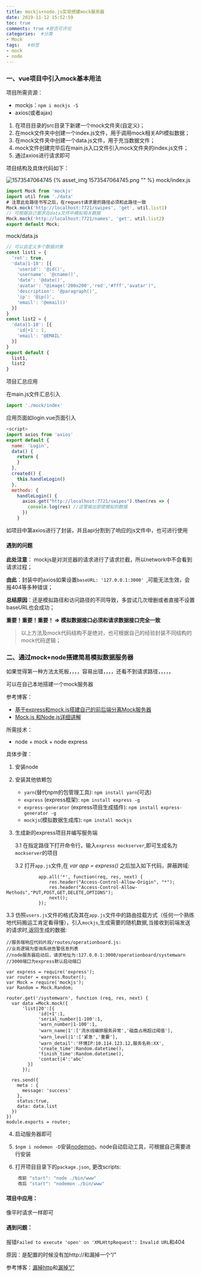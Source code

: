 ```yaml
---
title: mockjs+node.js实现搭建mock服务器
date: 2019-11-12 15:52:59
toc: true
comments: true #是否可评论
categories:  #分类
- Mock
tags:   #标签
- mock
- node
---
```




### 一、vue项目中引入mock基本用法

项目所需资源：

- mockjs：`npm i mockjs -S`    
- axios(或者ajax)

1. 在项目目录的src目录下新建一个mock文件夹(自定义)；
2. 在mock文件夹中创建一个index.js文件，用于调用mock相关API模拟数据；
3. 在mock文件夹中创建一个data.js文件，用于充当数据文件；
4. mock文件创建完毕后在main.js入口文件引入mock文件夹的index.js文件；
5. 通过axios进行请求即可

项目结构及具体代码如下：

![1573547064745](mockjs-node-js实现搭建mock服务器\1573547064745.png)
{% asset_img 1573547064745.png "" %}
mock/index.js

~~~js
import Mock from 'mockjs'
import util from './data'
# 注意此处路径书写之后，在request请求是的路径必须和此路径一致
Mock.mock('http://localhost:7721/swipes', 'get', util.list1)
// 可根据自己需求在data文件中模拟相关数据
Mock.mock('http://localhost:7721/names', 'get', util.list2)
export default Mock;
~~~

mock/data.js

~~~js
// 可以自定义多个数据对象
const list1 = {
  'ret': true,
  'data|1-10': [{
    'userid': '@id()',
    'username': '@cname()',
    'date': '@date()',
    'avatar': "@image('200x200','red','#fff','avatar')",
    'description': '@paragraph()',
    'ip': '@ip()',
    'email': '@email()'
  }]
}
const list2 = {
  'data|1-10': [{
    'id|+1': 1,
    'email': '@EMAIL'
  }]
}
export default {
  list1,
  list2
}
~~~

项目汇总应用

在main.js文件汇总引入

~~~js
import './mock/index'
~~~

应用页面如login.vue页面引入

~~~js
<script>
import axios from 'axios'
export default {
  name: 'Login',
  data() {
    return {
    }
  },
  created() {
    this.handleLogin()
  },
  methods: {
    handleLogin() {
      axios.get("http://localhost:7721/swipes").then(res => {
        console.log(res) //这里输出即使模拟的数据
      })
    }
~~~

如项目中第axios进行了封装，并且api分割到了响应的js文件中，也可进行使用

#### 遇到的问题

**此处注意**： mockjs是对浏览器的请求进行了请求拦截，所以network中不会看到请求过程；

**由此**：封装中的axios如果设置`baseURL: '127.0.0.1:3000' `,可能无法生效，会报404等多种错误；

**总结原因**：还是模拟路径和访问路径的不同导致，多尝试几次增删或者直接不设置baseURL也会成功；

**重要！重要！重要！ => 模拟数据接口必须和请求数据接口完全一致**

> 以上方法及mock代码结构不是绝对，也可根据自己的经验封装不同结构的mock代码逻辑；

### 二、通过mock+node搭建简易模拟数据服务器

如果觉得第一种方法太死板，，，，容易出错，，，，还看不到请求路径，，，，，

可以在自己本地搭建一个mock服务器

参考博客：

- [基于express和mock.js搭建自己的前后端分离Mock服务器](https://www.jianshu.com/p/e5074cb92e3f)
- [Mock.js 和Node.js详细讲解](http://www.manongjc.com/article/10503.html)

所需技术：

- node + mock + node express

具体步骤：

1. 安装node

2. 安装其他依赖包

   - `yarn`(替代npm的包管理工具): `npm install yarn`(可选)
   - `express` (express框架): `npm install express -g`
   - `express-generator` (express项目生成插件): `npm install express-generator -g`
   - `mockjs`(模拟数据生成库): `npm install mockjs`

3. 生成新的express项目并编写服务端

   3.1 在指定路径下打开命令行，输入`express mockserver`,即可生成名为`mockserver`的项目

   3.2 打开`app.js`文件,在 *var app = express()* 之后加入如下代码，屏蔽跨域:

```
            app.all('*', function(req, res, next) {
                res.header("Access-Control-Allow-Origin", "*");
                res.header("Access-Control-Allow-Methods","PUT,POST,GET,DELETE,OPTIONS");
                next();
            });
```

   3.3 仿照`users.js`文件的格式及其在`app.js`文件中的路由挂载方式（任何一个熟练地代码搬运工肯定看得懂），引入`mockjs`,生成需要的随机数据,当接收到前端发送的请求时,返回生成的数据:

```
//服务端响应代码片段/routes/operationboard.js:
//业务逻辑为查询系统告警信息列表
//node服务器启动后，请求地址为:127.0.0.1:3000/operationboard/systemwarn
//3000端口为express默认启动端口

var express = require('express');
var router = express.Router();
var Mock = require('mockjs');
var Random = Mock.Random;

router.get('/systemwarn', function (req, res, next) {
  var data =Mock.mock({
      'list|20':[{
            'id|+1':1,
            'serial_number|1-100':1,
            'warn_number|1-100':1,
            'warn_name|1':['流水线编排服务异常','磁盘占用超过阈值'],
            'warn_level|1':['紧急','重要'],
            'warn_detail':'环境IP:10.114.123.12,服务名称:XX',
            'create_time':Random.datetime(),
            'finish_time':Random.datetime(),
            'contact|4':'abc'
        }] 
      });

  res.send({
    meta : {
      message: 'success'
    },
    status:true,
    data: data.list
  })
})
module.exports = router;
```
4. 启动服务器即可

5. `$npm i nodemon -D`安装[nodemon](https://links.jianshu.com/go?to=https%3A%2F%2Fwww.npmjs.com%2Fpackage%2Fnodemon)，node自动启动工具，可根据自己需要进行安装

6. 打开项目目录下的`package.json`, 更改scripts:

   ```js
    改前 "start": "node ./bin/www"
    改后 "start": "nodemon ./bin/www"
   ```

#### 项目中应用：

像平时请求一样即可

#### 遇到问题：

报错`Failed to execute 'open' on 'XMLHttpRequest': Invalid URL`和404

原因：是配置的时候没有加http://和漏掉一个“/”

参考博客：[漏掉http](https://www.cnblogs.com/cap-rq/p/10315872.html)和[漏掉“/”](https://www.cnblogs.com/fxwoniu/p/11589287.html)